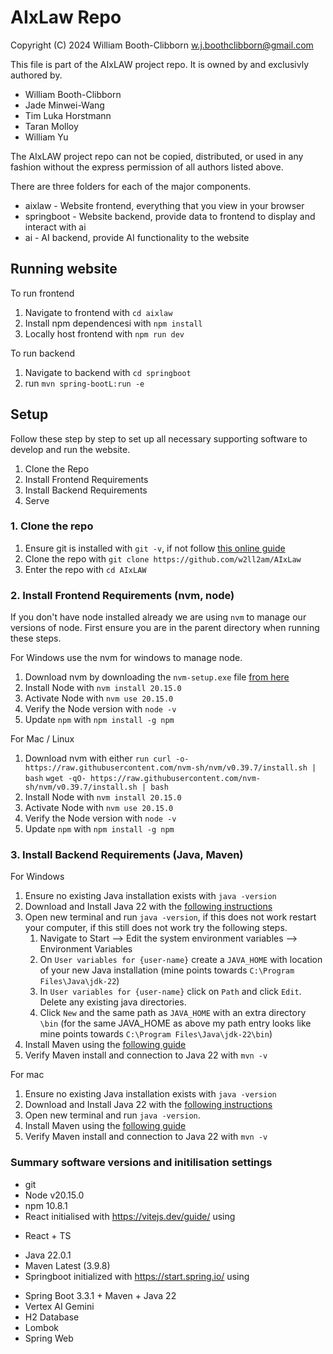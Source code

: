 # AIxLaw Repo

 Copyright (C) 2024 William Booth-Clibborn w.j.boothclibborn@gmail.com
 
 This file is part of the AIxLAW project repo. It is owned by and exclusivly authored by.

 * William Booth-Clibborn
 * Jade Minwei-Wang
 * Tim Luka Horstmann
 * Taran Molloy
 * William Yu
 
 The AIxLAW project repo can not be copied, distributed, or used in any fashion without the express
 permission of all authors listed above.


There are three folders for each of the major components. 

* aixlaw    - Website frontend, everything that you view in your browser
* springboot   - Website backend, provide data to frontend to display and interact with ai
* ai        - AI backend, provide AI functionality to the website

## Running website

To run frontend

1. Navigate to frontend with `cd aixlaw`
2. Install npm dependencesi with `npm install`
3. Locally host frontend with `npm run dev`

To run backend

1. Navigate to backend with `cd springboot`
2. run `mvn spring-bootL:run -e`

## Setup 

Follow these step by step to set up all necessary supporting software to develop and run the website.

1. Clone the Repo
2. Install Frontend Requirements
3. Install Backend Requirements
4. Serve

### 1. Clone the repo

1. Ensure git is installed with `git -v`, if not follow [this online guide](https://github.com/git-guides/install-git)
2. Clone the repo with `git clone https://github.com/w2ll2am/AIxLaw`
3. Enter the repo with `cd AIxLAW`


### 2. Install Frontend Requirements (nvm, node)

If you don't have node installed already we are using `nvm` to manage our versions of node. First ensure you are in the parent directory when running these steps. 

For Windows use the nvm for windows to manage node.
1. Download nvm by downloading the `nvm-setup.exe` file [from here](https://github.com/coreybutler/nvm-windows/releases)
2. Install Node with `nvm install 20.15.0`
3. Activate Node with `nvm use 20.15.0`
4. Verify the Node version with `node -v`
5. Update `npm` with `npm install -g npm`

For Mac / Linux
1. Download nvm with either
`run curl -o- https://raw.githubusercontent.com/nvm-sh/nvm/v0.39.7/install.sh | bash`
`wget -qO- https://raw.githubusercontent.com/nvm-sh/nvm/v0.39.7/install.sh | bash`
2. Install Node with `nvm install 20.15.0`
3. Activate Node with `nvm use 20.15.0`
4. Verify the Node version with `node -v`
5. Update `npm` with `npm install -g npm`

### 3. Install Backend Requirements (Java, Maven)

For Windows

1. Ensure no existing Java installation exists with `java -version` 
2. Download and Install Java 22 with the [following instructions](https://www.oracle.com/java/technologies/downloads/#jdk22-windows)
3. Open new terminal and run `java -version`, if this does not work restart your computer, if this still does not work try the following steps.
    1. Navigate to Start --> Edit the system environment variables --> Environment Variables
    2. On `User variables for {user-name}` create a `JAVA_HOME` with location of your new Java installation (mine points towards `C:\Program Files\Java\jdk-22`)
    3. In `User variables for {user-name}` click on `Path` and click `Edit`. Delete any existing java directories. 
    4. Click `New` and the same path as `JAVA_HOME` with an extra directory `\bin` (for the same JAVA_HOME as above my path entry looks like mine points towards `C:\Program Files\Java\jdk-22\bin`)
4. Install Maven using the [following guide](https://www.baeldung.com/install-maven-on-windows-linux-mac)
5. Verify Maven install and connection to Java 22 with `mvn -v`

For mac

1. Ensure no existing Java installation exists with `java -version` 
2. Download and Install Java 22 with the [following instructions](https://www.oracle.com/java/technologies/downloads/#jdk22-windows)
3. Open new terminal and run `java -version`.
4. Install Maven using the [following guide](https://www.baeldung.com/install-maven-on-windows-linux-mac)
5. Verify Maven install and connection to Java 22 with `mvn -v`

### Summary software versions and initilisation settings
* git 
* Node v20.15.0
* npm 10.8.1
* React initialised with https://vitejs.dev/guide/ using 
- React + TS
* Java 22.0.1
* Maven Latest (3.9.8)
* Springboot initialized with https://start.spring.io/ using 
- Spring Boot 3.3.1 + Maven + Java 22
- Vertex AI Gemini
- H2 Database
- Lombok
- Spring Web
